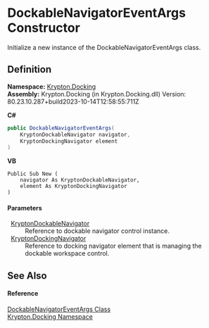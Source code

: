 # DockableNavigatorEventArgs Constructor


Initialize a new instance of the DockableNavigatorEventArgs class.



## Definition
**Namespace:** <a href="98399376-cf41-9454-4b4d-4fab2ca20bc7.md">Krypton.Docking</a>  
**Assembly:** Krypton.Docking (in Krypton.Docking.dll) Version: 80.23.10.287+build2023-10-14T12:58:55:711Z

**C#**
``` C#
public DockableNavigatorEventArgs(
	KryptonDockableNavigator navigator,
	KryptonDockingNavigator element
)
```
**VB**
``` VB
Public Sub New ( 
	navigator As KryptonDockableNavigator,
	element As KryptonDockingNavigator
)
```



#### Parameters
<dl><dt>  <a href="0599e3ef-fca5-dece-3a3f-37ff2644d1e4.md">KryptonDockableNavigator</a></dt><dd>Reference to dockable navigator control instance.</dd><dt>  <a href="6f08c251-cb6b-a0e4-cae2-119443dd287b.md">KryptonDockingNavigator</a></dt><dd>Reference to docking navigator element that is managing the dockable workspace control.</dd></dl>

## See Also


#### Reference
<a href="a00690da-5848-2a4a-4c99-9e19a92733e8.md">DockableNavigatorEventArgs Class</a>  
<a href="98399376-cf41-9454-4b4d-4fab2ca20bc7.md">Krypton.Docking Namespace</a>  
